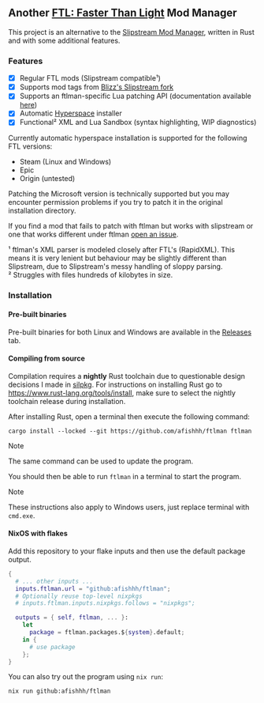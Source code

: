 ## Another [FTL: Faster Than Light](https://subsetgames.com/ftl.html) Mod Manager

This project is an alternative to the [Slipstream Mod Manager](https://github.com/Vhati/Slipstream-Mod-Manager), written in Rust and with some additional features.

### Features

- [x] Regular FTL mods (Slipstream compatible¹)
- [x] Supports mod tags from [Blizz's Slipstream fork](https://github.com/blizzarchon/Slipstream-Mod-Manager)
- [x] Supports an ftlman-specific Lua patching API (documentation available [here](https://fishhh.dev/ftlman/lua.html))
- [x] Automatic [Hyperspace](https://github.com/FTL-Hyperspace/FTL-Hyperspace) installer
- [x] Functional² XML and Lua Sandbox (syntax highlighting, WIP diagnostics)

Currently automatic hyperspace installation is supported for the following FTL versions:
- Steam (Linux and Windows)
- Epic
- Origin (untested)

Patching the Microsoft version is technically supported but you may encounter permission problems if you try to patch it in the original installation directory.

If you find a mod that fails to patch with ftlman but works with slipstream or one that works different under ftlman [open an issue](https://github.com/afishhh/ftlman/issues/new).

¹ ftlman's XML parser is modeled closely after FTL's (RapidXML). This means it is very lenient but behaviour may be slightly different than Slipstream, due to Slipstream's messy handling of sloppy parsing.<br>
² Struggles with files hundreds of kilobytes in size.

### Installation

#### Pre-built binaries

Pre-built binaries for both Linux and Windows are available in the [Releases](https://github.com/afishhh/ftlman/releases) tab.

#### Compiling from source

Compilation requires a **nightly** Rust toolchain due to questionable design decisions I made in [silpkg](https://github.com/afishhh/silpkg).
For instructions on installing Rust go to https://www.rust-lang.org/tools/install, make sure to select the nightly toolchain release during installation.

After installing Rust, open a terminal then execute the following command:
```command
cargo install --locked --git https://github.com/afishhh/ftlman ftlman
```

> [!NOTE]
> The same command can be used to update the program.

You should then be able to run `ftlman` in a terminal to start the program.

> [!NOTE]
> These instructions also apply to Windows users, just replace terminal with `cmd.exe`.

#### NixOS with flakes

Add this repository to your flake inputs and then use the default package output.

```nix
{
  # ... other inputs ...
  inputs.ftlman.url = "github:afishhh/ftlman";
  # Optionally reuse top-level nixpkgs
  # inputs.ftlman.inputs.nixpkgs.follows = "nixpkgs";

  outputs = { self, ftlman, ... }:
    let
      package = ftlman.packages.${system}.default;
    in {
      # use package
    };
}
```

You can also try out the program using `nix run`:

```command
nix run github:afishhh/ftlman
```
